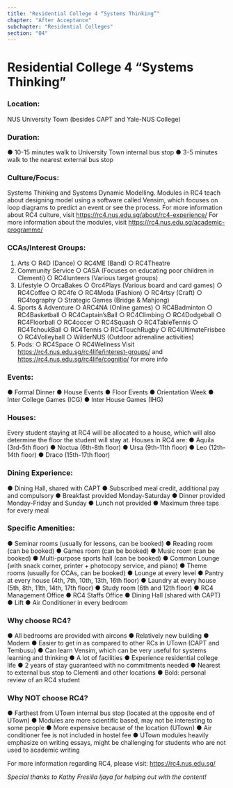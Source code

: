 ```yaml
---
title: "Residential College 4 “Systems Thinking”"
chapter: "After Acceptance"
subchapter: "Residential Colleges"
section: "04"
---
```


# Residential College 4 “Systems Thinking”

### Location:

NUS University Town (besides CAPT and Yale-NUS College)

### Duration:

● 10-15 minutes walk to University Town internal bus stop
● 3-5 minutes walk to the nearest external bus stop

### Culture/Focus:

Systems Thinking and Systems Dynamic Modelling. Modules in RC4 teach about designing model using a software called Vensim, which focuses on loop diagrams to predict an event or see the process.
For more information about RC4 culture, visit https://rc4.nus.edu.sg/about/rc4-experience/
For more information about the modules, visit https://rc4.nus.edu.sg/academic-programme/

### CCAs/Interest Groups:

1. Arts
   ○ R4D (Dance)
   ○ RC4ME (Band)
   ○ RC4Theatre
2. Community Service
   ○ CASA (Focuses on educating poor children in Clementi)
   ○ RC4lunteers (Various target groups)
3. Lifestyle
   ○ OrcaBakes
   ○ Orc4Plays (Various board and card games)
   ○ RC4Coffee
   ○ RC4fe
   ○ RC4Moda (Fashion)
   ○ RC4rtsy (Craft)
   ○ RC4tography
   ○ Strategic Games (Bridge & Mahjong)
4. Sports & Adventure
   ○ ARC4NA (Online games)
   ○ RC4Badminton
   ○ RC4Basketball
   ○ RC4Captain’sBall
   ○ RC4Climbing
   ○ RC4Dodgeball
   ○ RC4Floorball
   ○ RC4occer
   ○ RC4Squash
   ○ RC4TableTennis
   ○ RC4TchoukBall
   ○ RC4Tennis
   ○ RC4TouchRugby
   ○ RC4UltimateFrisbee
   ○ RC4Volleyball
   ○ WilderNUS (Outdoor adrenaline activities)
5. Pods:
   ○ RC4Space
   ○ RC4Wellness
   Visit https://rc4.nus.edu.sg/rc4life/interest-groups/ and https://rc4.nus.edu.sg/rc4life/cognitio/ for more info

### Events:

● Formal Dinner
● House Events
● Floor Events
● Orientation Week
● Inter College Games (ICG)
● Inter House Games (IHG)

### Houses:

Every student staying at RC4 will be allocated to a house, which will also determine the floor the student will stay at. Houses in RC4 are:
● Aquila (3rd-5th floor)
● Noctua (6th-8th floor)
● Ursa (9th-11th floor)
● Leo (12th-14th floor)
● Draco (15th-17th floor)

### Dining Experience:

● Dining Hall, shared with CAPT
● Subscribed meal credit, additional pay and compulsory
● Breakfast provided Monday-Saturday
● Dinner provided Monday-Friday and Sunday
● Lunch not provided
● Maximum three taps for every meal

### Specific Amenities:

● Seminar rooms (usually for lessons, can be booked)
● Reading room (can be booked)
● Games room (can be booked)
● Music room (can be booked)
● Multi-purpose sports hall (can be booked)
● Common Lounge (with snack corner, printer + photocopy service, and piano)
● Theme rooms (usually for CCAs, can be booked)
● Lounge at every level
● Pantry at every house (4th, 7th, 10th, 13th, 16th floor)
● Laundry at every house (5th, 8th, 11th, 14th, 17th floor)
● Study room (6th and 12th floor)
● RC4 Management Office
● RC4 Staffs Office
● Dining Hall (shared with CAPT)
● Lift
● Air Conditioner in every bedroom

### Why choose RC4?

● All bedrooms are provided with aircons
● Relatively new building
● Modern
● Easier to get in as compared to other RCs in UTown (CAPT and Tembusu)
● Can learn Vensim, which can be very useful for systems learning and thinking
● A lot of facilities
● Experience residential college life
● 2 years of stay guaranteed with no commitments needed
● Nearest to external bus stop to Clementi and other locations
● Bold: personal review of an RC4 student

### Why NOT choose RC4?

● Farthest from UTown internal bus stop (located at the opposite end of UTown)
● Modules are more scientific based, may not be interesting to some people
● More expensive because of the location (UTown)
● Air conditioner fee is not included in hostel fee
● UTown modules heavily emphasize on writing essays, might be challenging for students who are not used to academic writing

For more information regarding RC4, please visit: https://rc4.nus.edu.sg/

_Special thanks to Kathy Fresilia Ijaya for helping out with the content!_
